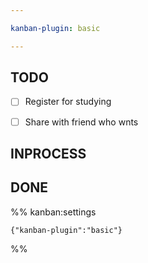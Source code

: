 ```yaml
---

kanban-plugin: basic

---
```


## TODO

- [ ] Register for studying
- [ ] Share with friend who wnts


## INPROCESS



## DONE





%% kanban:settings
```
{"kanban-plugin":"basic"}
```
%%